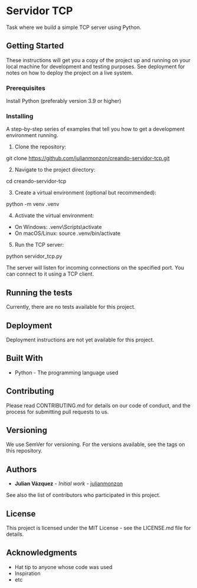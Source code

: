 # Servidor TCP

Task where we build a simple TCP server using Python.

## Getting Started

These instructions will get you a copy of the project up and running on your local machine for development and testing purposes. See deployment for notes on how to deploy the project on a live system.

### Prerequisites

Install Python (preferably version 3.9 or higher)

### Installing

A step-by-step series of examples that tell you how to get a development environment running.

1. Clone the repository:

git clone https://github.com/julianmonzon/creando-servidor-tcp.git

2. Navigate to the project directory:

cd creando-servidor-tcp

3. Create a virtual environment (optional but recommended):

python -m venv .venv

4. Activate the virtual environment:

- On Windows:
  .venv\Scripts\activate
- On macOS/Linux:
  source .venv/bin/activate

5. Run the TCP server:

python servidor_tcp.py

The server will listen for incoming connections on the specified port. You can connect to it using a TCP client.

## Running the tests

Currently, there are no tests available for this project.

## Deployment

Deployment instructions are not yet available for this project.

## Built With

- Python - The programming language used

## Contributing

Please read CONTRIBUTING.md for details on our code of conduct, and the process for submitting pull requests to us.

## Versioning

We use SemVer for versioning. For the versions available, see the tags on this repository.

## Authors

- **Julian Vázquez** - *Initial work* - [julianmonzon](https://github.com/julianmonzon)

See also the list of contributors who participated in this project.

## License

This project is licensed under the MIT License - see the LICENSE.md file for details.

## Acknowledgments

- Hat tip to anyone whose code was used
- Inspiration
- etc

